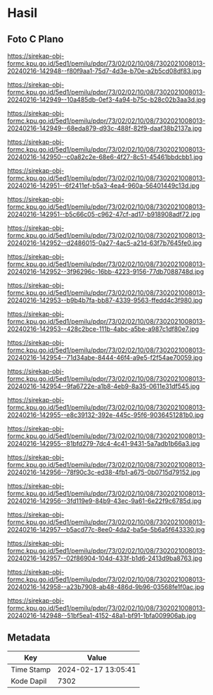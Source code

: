 # Hasil

## Foto C Plano

https://sirekap-obj-formc.kpu.go.id/5ed1/pemilu/pdpr/73/02/02/10/08/7302021008013-20240216-142948--f80f9aa1-75d7-4d3e-b70e-a2b5cd08df83.jpg

https://sirekap-obj-formc.kpu.go.id/5ed1/pemilu/pdpr/73/02/02/10/08/7302021008013-20240216-142949--10a485db-0ef3-4a94-b75c-b28c02b3aa3d.jpg

https://sirekap-obj-formc.kpu.go.id/5ed1/pemilu/pdpr/73/02/02/10/08/7302021008013-20240216-142949--68eda879-d93c-488f-82f9-daaf38b2137a.jpg

https://sirekap-obj-formc.kpu.go.id/5ed1/pemilu/pdpr/73/02/02/10/08/7302021008013-20240216-142950--c0a82c2e-68e6-4f27-8c51-45461bbdcbb1.jpg

https://sirekap-obj-formc.kpu.go.id/5ed1/pemilu/pdpr/73/02/02/10/08/7302021008013-20240216-142951--6f2411ef-b5a3-4ea4-960a-56401449c13d.jpg

https://sirekap-obj-formc.kpu.go.id/5ed1/pemilu/pdpr/73/02/02/10/08/7302021008013-20240216-142951--b5c66c05-c962-47cf-ad17-b918908adf72.jpg

https://sirekap-obj-formc.kpu.go.id/5ed1/pemilu/pdpr/73/02/02/10/08/7302021008013-20240216-142952--d2486015-0a27-4ac5-a21d-63f7b7645fe0.jpg

https://sirekap-obj-formc.kpu.go.id/5ed1/pemilu/pdpr/73/02/02/10/08/7302021008013-20240216-142952--3f96296c-16bb-4223-9156-77db7088748d.jpg

https://sirekap-obj-formc.kpu.go.id/5ed1/pemilu/pdpr/73/02/02/10/08/7302021008013-20240216-142953--b9b4b7fa-bb87-4339-9563-ffedd4c3f980.jpg

https://sirekap-obj-formc.kpu.go.id/5ed1/pemilu/pdpr/73/02/02/10/08/7302021008013-20240216-142953--428c2bce-111b-4abc-a5be-a987c1df80e7.jpg

https://sirekap-obj-formc.kpu.go.id/5ed1/pemilu/pdpr/73/02/02/10/08/7302021008013-20240216-142954--71d34abe-8444-46f4-a9e5-f2f54ae70059.jpg

https://sirekap-obj-formc.kpu.go.id/5ed1/pemilu/pdpr/73/02/02/10/08/7302021008013-20240216-142954--9fa6722e-a1b8-4eb9-8a35-0611e31df545.jpg

https://sirekap-obj-formc.kpu.go.id/5ed1/pemilu/pdpr/73/02/02/10/08/7302021008013-20240216-142955--e8c39132-392e-445c-95f6-9036451281b0.jpg

https://sirekap-obj-formc.kpu.go.id/5ed1/pemilu/pdpr/73/02/02/10/08/7302021008013-20240216-142955--81bfd279-7dc4-4c41-9431-5a7adb1b66a3.jpg

https://sirekap-obj-formc.kpu.go.id/5ed1/pemilu/pdpr/73/02/02/10/08/7302021008013-20240216-142956--78f90c3c-ed38-4fb1-a675-0b0715d79152.jpg

https://sirekap-obj-formc.kpu.go.id/5ed1/pemilu/pdpr/73/02/02/10/08/7302021008013-20240216-142956--3fd119e9-84b9-43ec-9a61-6e22f9c6785d.jpg

https://sirekap-obj-formc.kpu.go.id/5ed1/pemilu/pdpr/73/02/02/10/08/7302021008013-20240216-142957--b5acd77c-8ee0-4da2-ba5e-5b6a5f643330.jpg

https://sirekap-obj-formc.kpu.go.id/5ed1/pemilu/pdpr/73/02/02/10/08/7302021008013-20240216-142957--02f86904-104d-433f-b1d6-2413d9ba8763.jpg

https://sirekap-obj-formc.kpu.go.id/5ed1/pemilu/pdpr/73/02/02/10/08/7302021008013-20240216-142958--a23b7908-ab48-486d-9b96-03568fe1f0ac.jpg

https://sirekap-obj-formc.kpu.go.id/5ed1/pemilu/pdpr/73/02/02/10/08/7302021008013-20240216-142948--51bf5ea1-4152-48a1-bf91-1bfa009906ab.jpg


## Metadata

| Key        | Value               |
| ---------- | ------------------- |
| Time Stamp | 2024-02-17 13:05:41 |
| Kode Dapil | 7302                |



